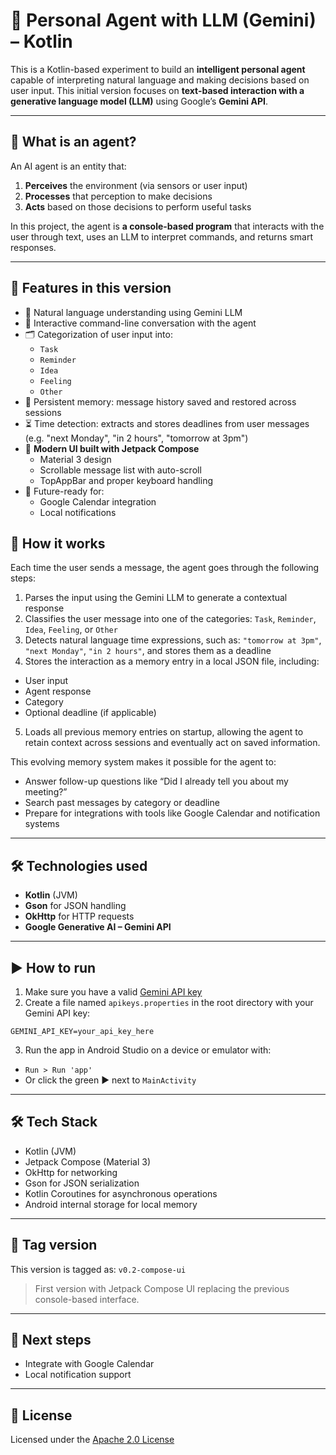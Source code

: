 # 🤖 Personal Agent with LLM (Gemini) – Kotlin

This is a Kotlin-based experiment to build an **intelligent personal agent** capable of
interpreting natural language and making decisions based on user input. This initial
version focuses on **text-based interaction with a generative language model (LLM)**
using Google’s **Gemini API**.

---

## 🧠 What is an agent?

An AI agent is an entity that:

1. **Perceives** the environment (via sensors or user input)
2. **Processes** that perception to make decisions
3. **Acts** based on those decisions to perform useful tasks

In this project, the agent is **a console-based program** that interacts with the user through text,
uses an LLM to interpret commands, and returns smart responses.

---

## 🚀 Features in this version

- 🧠 Natural language understanding using Gemini LLM
- 💬 Interactive command-line conversation with the agent
- 🗂️ Categorization of user input into:
    - `Task`
    - `Reminder`
    - `Idea`
    - `Feeling`
    - `Other`
- 💾 Persistent memory: message history saved and restored across sessions
- ⏳ Time detection: extracts and stores deadlines from user messages  
  (e.g. "next Monday", "in 2 hours", "tomorrow at 3pm")
- 📱 **Modern UI built with Jetpack Compose**
    - Material 3 design
    - Scrollable message list with auto-scroll
    - TopAppBar and proper keyboard handling
- 🔄 Future-ready for:
    - Google Calendar integration
    - Local notifications

## 🧠 How it works

Each time the user sends a message, the agent goes through the following steps:
1. Parses the input using the Gemini LLM to generate a contextual response
2. Classifies the user message into one of the categories:
`Task`, `Reminder`, `Idea`, `Feeling`, or `Other`
3. Detects natural language time expressions, such as:
`"tomorrow at 3pm"`, `"next Monday"`, `"in 2 hours"`, and stores them as a deadline
4. Stores the interaction as a memory entry in a local JSON file, including:
- User input
- Agent response
- Category
- Optional deadline (if applicable)
5. Loads all previous memory entries on startup, allowing the agent to retain context across
sessions and eventually act on saved information.

This evolving memory system makes it possible for the agent to:
- Answer follow-up questions like “Did I already tell you about my meeting?”
- Search past messages by category or deadline
- Prepare for integrations with tools like Google Calendar and notification systems

---

## 🛠️ Technologies used

- **Kotlin** (JVM)
- **Gson** for JSON handling
- **OkHttp** for HTTP requests
- **Google Generative AI – Gemini API**

---

## ▶️ How to run

1. Make sure you have a valid [Gemini API key](https://makersuite.google.com/app)
2. Create a file named `apikeys.properties` in the root directory with your Gemini API key:
```
GEMINI_API_KEY=your_api_key_here
```

3. Run the app in Android Studio on a device or emulator with:

- `Run > Run 'app'`
- Or click the green ▶️ next to `MainActivity`

---

## 🛠️ Tech Stack

- Kotlin (JVM)
- Jetpack Compose (Material 3)
- OkHttp for networking
- Gson for JSON serialization
- Kotlin Coroutines for asynchronous operations
- Android internal storage for local memory

---

## 📌 Tag version

This version is tagged as: `v0.2-compose-ui`
> First version with Jetpack Compose UI replacing the previous console-based interface.

---

## 📌 Next steps

- Integrate with Google Calendar
- Local notification support

---

## 📄 License

Licensed under the [Apache 2.0 License](LICENSE)